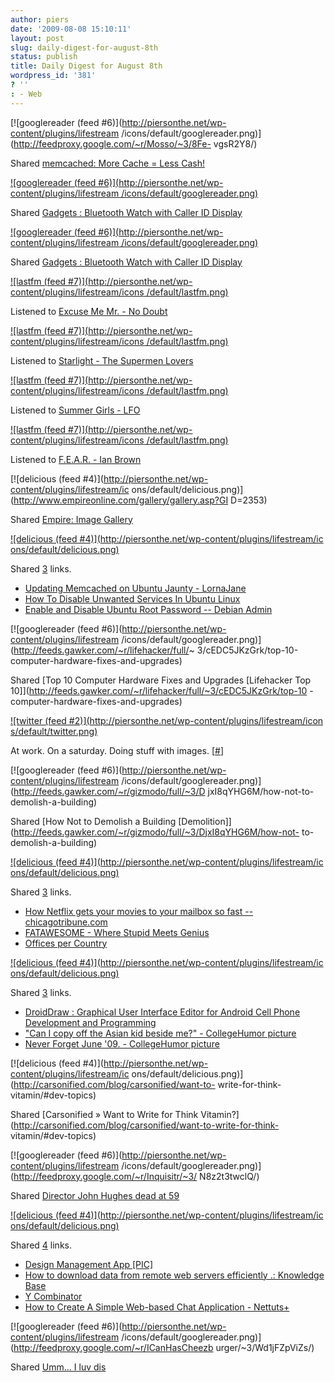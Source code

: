 ```yaml
---
author: piers
date: '2009-08-08 15:10:11'
layout: post
slug: daily-digest-for-august-8th
status: publish
title: Daily Digest for August 8th
wordpress_id: '381'
? ''
: - Web
---
```


[![googlereader (feed #6)](http://piersonthe.net/wp-content/plugins/lifestream
/icons/default/googlereader.png)](http://feedproxy.google.com/~r/Mosso/~3/8Fe-
vgsR2Y8/)

Shared [memcached: More Cache = Less
Cash!](http://feedproxy.google.com/~r/Mosso/~3/8Fe-vgsR2Y8/)

[![googlereader (feed #6)](http://piersonthe.net/wp-content/plugins/lifestream
/icons/default/googlereader.png)](http://www.thinkgeek.com/c16c/)

Shared [Gadgets : Bluetooth Watch with Caller ID
Display](http://www.thinkgeek.com/c16c/)

[![googlereader (feed #6)](http://piersonthe.net/wp-content/plugins/lifestream
/icons/default/googlereader.png)](http://www.thinkgeek.com/c16c/)

Shared [Gadgets : Bluetooth Watch with Caller ID
Display](http://www.thinkgeek.com/c16c/)

[![lastfm (feed #7)](http://piersonthe.net/wp-content/plugins/lifestream/icons
/default/lastfm.png)](http://www.last.fm/music/No+Doubt/_/Excuse+Me+Mr.)

Listened to [Excuse Me Mr. - No
Doubt](http://www.last.fm/music/No+Doubt/_/Excuse+Me+Mr.)

[![lastfm (feed #7)](http://piersonthe.net/wp-content/plugins/lifestream/icons
/default/lastfm.png)](http://www.last.fm/music/The+Supermen+Lovers/_/Starlight
)

Listened to [Starlight - The Supermen
Lovers](http://www.last.fm/music/The+Supermen+Lovers/_/Starlight)

[![lastfm (feed #7)](http://piersonthe.net/wp-content/plugins/lifestream/icons
/default/lastfm.png)](http://www.last.fm/music/LFO/_/Summer+Girls)

Listened to [Summer Girls - LFO](http://www.last.fm/music/LFO/_/Summer+Girls)

[![lastfm (feed #7)](http://piersonthe.net/wp-content/plugins/lifestream/icons
/default/lastfm.png)](http://www.last.fm/music/Ian+Brown/_/F.E.A.R.)

Listened to [F.E.A.R. - Ian
Brown](http://www.last.fm/music/Ian+Brown/_/F.E.A.R.)

[![delicious (feed #4)](http://piersonthe.net/wp-content/plugins/lifestream/ic
ons/default/delicious.png)](http://www.empireonline.com/gallery/gallery.asp?GI
D=2353)

Shared [Empire: Image
Gallery](http://www.empireonline.com/gallery/gallery.asp?GID=2353)

[![delicious (feed #4)](http://piersonthe.net/wp-content/plugins/lifestream/ic
ons/default/delicious.png)](http://del.icio.us/piersk)

Shared [3](void(0);) links.

  * [Updating Memcached on Ubuntu Jaunty - LornaJane](http://www.lornajane.net/posts/2009/Updating-Memcached-on-Ubuntu-Jaunty)
  * [How To Disable Unwanted Services In Ubuntu Linux](http://www.addictivetips.com/ubuntu-linux-tips/how-to-disable-unwanted-services-in-ubuntu-linux/)
  * [Enable and Disable Ubuntu Root Password -- Debian Admin](http://www.debianadmin.com/enable-and-disable-ubuntu-root-password.html)

[![googlereader (feed #6)](http://piersonthe.net/wp-content/plugins/lifestream
/icons/default/googlereader.png)](http://feeds.gawker.com/~r/lifehacker/full/~
3/cEDC5JKzGrk/top-10-computer-hardware-fixes-and-upgrades)

Shared [Top 10 Computer Hardware Fixes and Upgrades [Lifehacker Top
10]](http://feeds.gawker.com/~r/lifehacker/full/~3/cEDC5JKzGrk/top-10
-computer-hardware-fixes-and-upgrades)

[![twitter (feed #2)](http://piersonthe.net/wp-content/plugins/lifestream/icon
s/default/twitter.png)](http://twitter.com/pierskarsenbarg/statuses/3071792652
)

At work. On a saturday. Doing stuff with images.
[[#](http://twitter.com/pierskarsenbarg/statuses/3071792652)]

[![googlereader (feed #6)](http://piersonthe.net/wp-content/plugins/lifestream
/icons/default/googlereader.png)](http://feeds.gawker.com/~r/gizmodo/full/~3/D
jxI8qYHG6M/how-not-to-demolish-a-building)

Shared [How Not to Demolish a Building
[Demolition]](http://feeds.gawker.com/~r/gizmodo/full/~3/DjxI8qYHG6M/how-not-
to-demolish-a-building)

[![delicious (feed #4)](http://piersonthe.net/wp-content/plugins/lifestream/ic
ons/default/delicious.png)](http://del.icio.us/piersk)

Shared [3](void(0);) links.

  * [How Netflix gets your movies to your mailbox so fast -- chicagotribune.com](http://www.chicagotribune.com/entertainment/chi-0804-netflixaug04,0,6424990.story)
  * [FATAWESOME - Where Stupid Meets Genius](http://fatawesome.com/)
  * [Offices per Country](http://oainfo.olympicairlines.com/offices_per_country_en.htm)

[![delicious (feed #4)](http://piersonthe.net/wp-content/plugins/lifestream/ic
ons/default/delicious.png)](http://del.icio.us/piersk)

Shared [3](void(0);) links.

  * [DroidDraw : Graphical User Interface Editor for Android Cell Phone Development and Programming](http://droiddraw.org/)
  * ["Can I copy off the Asian kid beside me?" - CollegeHumor picture](http://www.collegehumor.com/picture:1903180)
  * [Never Forget June '09. - CollegeHumor picture](http://www.collegehumor.com/picture:1915885)

[![delicious (feed #4)](http://piersonthe.net/wp-content/plugins/lifestream/ic
ons/default/delicious.png)](http://carsonified.com/blog/carsonified/want-to-
write-for-think-vitamin/#dev-topics)

Shared [Carsonified » Want to Write for Think
Vitamin?](http://carsonified.com/blog/carsonified/want-to-write-for-think-
vitamin/#dev-topics)

[![googlereader (feed #6)](http://piersonthe.net/wp-content/plugins/lifestream
/icons/default/googlereader.png)](http://feedproxy.google.com/~r/Inquisitr/~3/
N8z2t3twclQ/)

Shared [Director John Hughes dead at
59](http://feedproxy.google.com/~r/Inquisitr/~3/N8z2t3twclQ/)

[![delicious (feed #4)](http://piersonthe.net/wp-content/plugins/lifestream/ic
ons/default/delicious.png)](http://del.icio.us/piersk)

Shared [4](void(0);) links.

  * [Design Management App [PIC]](http://www.buzzfeed.com/expresident/design-management-app/)
  * [How to download data from remote web servers efficiently .: Knowledge Base](http://help.mosso.com/article.php?id=366)
  * [Y Combinator](http://jpf.github.com/domain-profiler/ycombinator.html)
  * [How to Create A Simple Web-based Chat Application - Nettuts+](http://net.tutsplus.com/tutorials/javascript-ajax/how-to-create-a-simple-web-based-chat-application/)

[![googlereader (feed #6)](http://piersonthe.net/wp-content/plugins/lifestream
/icons/default/googlereader.png)](http://feedproxy.google.com/~r/ICanHasCheezb
urger/~3/Wd1jFZpViZs/)

Shared [Umm… I luv
dis](http://feedproxy.google.com/~r/ICanHasCheezburger/~3/Wd1jFZpViZs/)

